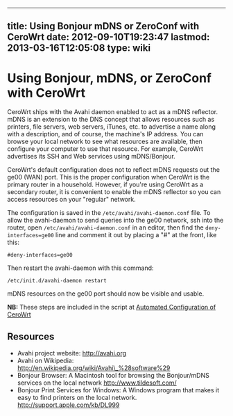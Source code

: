 
---
title: Using Bonjour mDNS or ZeroConf with CeroWrt
date: 2012-09-10T19:23:47
lastmod: 2013-03-16T12:05:08
type: wiki
---
Using Bonjour, mDNS, or ZeroConf with CeroWrt
=============================================

CeroWrt ships with the Avahi daemon enabled to act as a mDNS reflector.
mDNS is an extension to the DNS concept that allows resources such as
printers, file servers, web servers, iTunes, etc. to advertise a name
along with a description, and of course, the machine's IP address. You
can browse your local network to see what resources are available, then
configure your computer to use that resource. For example, CeroWrt
advertises its SSH and Web services using mDNS/Bonjour.

CeroWrt's default configuration does not to reflect mDNS requests out
the ge00 (WAN) port. This is the proper configuration when CeroWrt is
the primary router in a household. However, if you're using CeroWrt as a
secondary router, it is convenient to enable the mDNS reflector so you
can access resources on your "regular" network.

The configuration is saved in the `/etc/avahi/avahi-daemon.conf` file.
To allow the avahi-daemon to send queries into the ge00 network, ssh
into the router, open `/etc/avahi/avahi-daemon.conf` in an editor, then
find the `deny-interfaces=ge00` line and comment it out by placing a
"\#" at the front, like this:

`#deny-interfaces=ge00`

Then restart the avahi-daemon with this command:

`/etc/init.d/avahi-daemon restart`

mDNS resources on the ge00 port should now be visible and usable.

**NB:** These steps are included in the script at [Automated
Configuration of
CeroWrt](http://www.bufferbloat.net/projects/cerowrt/wiki/Automated_Configuration_of_CeroWrt)

Resources
---------

-   Avahi project website: http://avahi.org
-   Avahi on Wikipedia:
    http://en.wikipedia.org/wiki/Avahi\_%28software%29
-   Bonjour Browser: A Macintosh tool for browsing the Bonjour/mDNS
    services on the local network http://www.tildesoft.com/
-   Bonjour Print Services for Windows: A Windows program that makes it
    easy to find printers on the local network.
    http://support.apple.com/kb/DL999

